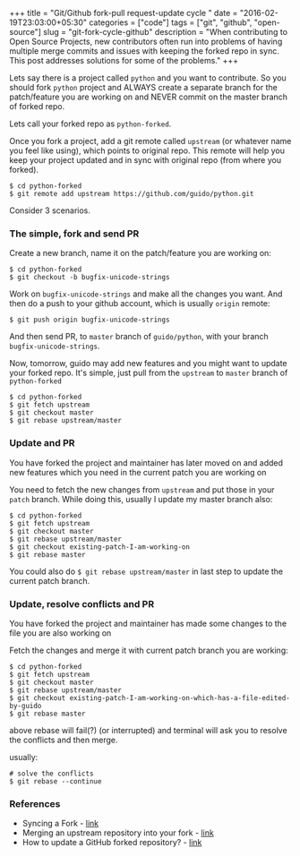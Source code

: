 +++
title = "Git/Github fork-pull request-update cycle "
date = "2016-02-19T23:03:00+05:30"
categories = ["code"]
tags = ["git", "github", "open-source"]
slug = "git-fork-cycle-github"
description = "When contributing to Open Source Projects, new contributors often run into problems of having multiple merge commits and issues with keeping the forked repo in sync. This post addresses solutions for some of the problems."
+++

Lets say there is a project called `python` and you want to contribute. So you should fork `python` project and ALWAYS create a separate branch for the patch/feature you are working on and NEVER commit on the master branch of forked repo.

Lets call your forked repo as `python-forked`.

Once you fork a project, add a git remote called `upstream` (or whatever name you feel like using), which points to original repo. This remote will help you keep your project updated and in sync with original repo (from where you forked).

```
$ cd python-forked
$ git remote add upstream https://github.com/guido/python.git 
```

Consider 3 scenarios.

### The simple, fork and send PR

Create a new branch, name it on the patch/feature you are working on:

```
$ cd python-forked
$ git checkout -b bugfix-unicode-strings
```

Work on `bugfix-unicode-strings` and make all the changes you want. And then do a push to your github account, which is usually `origin` remote:

```
$ git push origin bugfix-unicode-strings
```

And then send PR, to `master` branch of `guido/python`, with your branch `bugfix-unicode-strings`.

Now, tomorrow, guido may add new features and you might want to update your forked repo. It's simple, just pull from the `upstream` to `master` branch of `python-forked`

```
$ cd python-forked
$ git fetch upstream
$ git checkout master
$ git rebase upstream/master
```

### Update and PR

You have forked the project and maintainer has later moved on and added new features which you need in the current patch you are working on

You need to fetch the new changes from `upstream` and put those in your `patch` branch. While doing this, usually I update my master branch also:

```
$ cd python-forked
$ git fetch upstream
$ git checkout master
$ git rebase upstream/master
$ git checkout existing-patch-I-am-working-on
$ git rebase master
```

You could also do `$ git rebase upstream/master` in last step to update the current patch branch. 

### Update, resolve conflicts and PR

You have forked the project and maintainer has made some changes to the file you are also working on

Fetch the changes and merge it with current patch branch you are working:

```
$ cd python-forked
$ git fetch upstream
$ git checkout master
$ git rebase upstream/master
$ git checkout existing-patch-I-am-working-on-which-has-a-file-edited-by-guido
$ git rebase master
```

above rebase will fail(?) (or interrupted) and terminal will ask you to resolve the conflicts and then merge.

usually:

```
# solve the conflicts
$ git rebase --continue
```

### References

- Syncing a Fork - [link](https://help.github.com/articles/syncing-a-fork/)
- Merging an upstream repository into your fork - [link](https://help.github.com/articles/merging-an-upstream-repository-into-your-fork/)
- How to update a GitHub forked repository? - [link](http://stackoverflow.com/questions/7244321/how-to-update-a-github-forked-repository)
